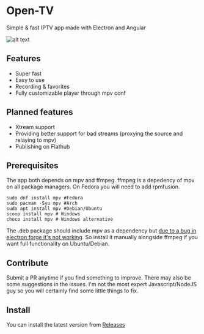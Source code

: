 # Open-TV

Simple & fast IPTV app made with Electron and Angular

![alt text](https://github.com/Fredolx/open-tv/blob/main/demo.png)

## Features

- Super fast
- Easy to use
- Recording & favorites
- Fully customizable player through mpv conf

## Planned features

- Xtream support
- Providing better support for bad streams (proxying the source and relaying to mpv)
- Publishing on Flathub

## Prerequisites
The app both depends on mpv and ffmpeg. ffmpeg is a depedency of mpv on all package managers. On Fedora you will need to add rpmfusion.
```
sudo dnf install mpv #Fedora
sudo pacman -Syu mpv #Arch
sudo apt install mpv #Debian/Ubuntu
scoop install mpv # Windows
choco install mpv # Windows alternative
```
The .deb package should include mpv as a dependency but [due to a bug in electron forge it's not working](https://github.com/electron/forge/issues/3127). So install it manually alongside ffmpeg if you want full functionality on Ubuntu/Debian.

## Contribute
Submit a PR anytime if you find something to improve. There may also be some suggestions in the issues. I'm not the most expert Javascript/NodeJS guy so you will certainly find some little things to fix.

## Install
You can install the latest version from [Releases](https://github.com/Fredolx/open-tv/releases/)






